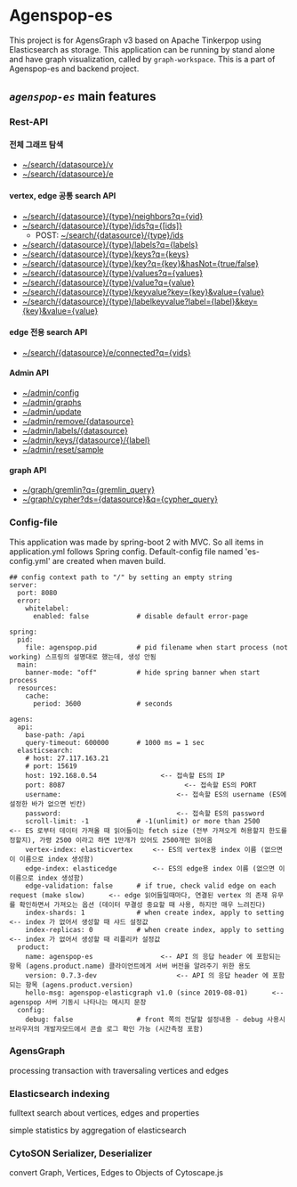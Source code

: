 # Agenspop-es

This project is for AgensGraph v3 based on Apache Tinkerpop using Elasticsearch as storage.
This application can be running by stand alone and have graph visualization, called by `graph-workspace`.
This is a part of Agenspop-es and backend project.
 
## _`agenspop-es`_ main features

### Rest-API

#### 전체 그래프 탐색

* [<GET> ~/search/{datasource}/v](http://localhost:8080/api/search/modern/v)
* [<GET> ~/search/{datasource}/e](http://localhost:8080/api/search/modern/e)

#### vertex, edge 공통 search API

* [<GET> ~/search/{datasource}/{type}/neighbors?q={vid}](http://localhost:8080/api/search/modern/v/neighbors?q=modern_4)
* [<GET> ~/search/{datasource}/{type}/ids?q={[ids]}](http://localhost:8080/api/search/modern/v/neighbors?q=modern_4)
  - POST: [<POST> ~/search/{datasource}/{type}/ids](about:blank)
* [<GET> ~/search/{datasource}/{type}/labels?q={labels}](http://localhost:8080/api/search/modern/v/labels?q=person,software)
* [<GET> ~/search/{datasource}/{type}/keys?q={keys}](http://localhost:8080/api/search/modern/v/keys?q=country,age)
* [<GET> ~/search/{datasource}/{type}/key?q={key}&hasNot={true/false}](http://localhost:8080/api/search/modern/v/key?q=lang&hasNot=true)
* [<GET> ~/search/{datasource}/{type}/values?q={values}](http://localhost:8080/api/search/modern/v/values?q=USA,marko)
* [<GET> ~/search/{datasource}/{type}/value?q={value}](http://localhost:8080/api/search/modern/v/value?q=jav)
* [<GET> ~/search/{datasource}/{type}/keyvalue?key={key}&value={value}](http://localhost:8080/api/search/modern/v/keyvalue?key=country&value=USA)
* [<GET> ~/search/{datasource}/{type}/labelkeyvalue?label={label}&key={key}&value={value}](http://localhost:8080/api/search/modern/v/labelkeyvalue?label=software&key=lang&value=java)

#### edge 전용 search API

* [<GET> ~/search/{datasource}/e/connected?q={vids}](http://localhost:8080/api/search/modern/e/connected?q=modern_1,modern_3,modern_6)

#### Admin API

* [<GET> ~/admin/config](http://localhost:8080/api/admin/config)
* [<GET> ~/admin/graphs](http://localhost:8080/api/admin/graphs)
* [<GET> ~/admin/update](http://localhost:8080/api/admin/update)
* [<GET> ~/admin/remove/{datasource}](http://localhost:8080/api/admin/remove/modern)
* [<GET> ~/admin/labels/{datasource}](http://localhost:8080/api/admin/labels/modern)
* [<GET> ~/admin/keys/{datasource}/{label}](http://localhost:8080/api/admin/keys/modern/person)
* [<GET> ~/admin/reset/sample](http://localhost:8080/api/admin/reset/sample)

#### graph API

* [<GET> ~/graph/gremlin?q={gremlin_query}](http://localhost:8080/api/graph/gremlin?q=modern_g.V().has(%27age%27,gt(30)))
* [<GET> ~/graph/cypher?ds={datasource}&q={cypher_query}](http://localhost:8080/api/graph/cypher?ds=modern&q=match%20(a:person%20%7Bcountry:%20%27USA%27%7D)%20return%20a,%20id(a)%20limit%2010)

### Config-file 

This application was made by spring-boot 2 with MVC.
So all items in application.yml follows Spring config.
Default-config file named 'es-config.yml' are created when maven build.

```
## config context path to "/" by setting an empty string
server:
  port: 8080
  error:
    whitelabel:
      enabled: false            # disable default error-page           

spring:
  pid:
    file: agenspop.pid          # pid filename when start process (not working) 스프링의 설명대로 했는데, 생성 안됨
  main:
    banner-mode: "off"          # hide spring banner when start process
  resources:
    cache:
      period: 3600              # seconds

agens:
  api:
    base-path: /api
    query-timeout: 600000       # 1000 ms = 1 sec
  elasticsearch:
    # host: 27.117.163.21
    # port: 15619
    host: 192.168.0.54                <-- 접속할 ES의 IP
    port: 8087                              <-- 접속할 ES의 PORT
    username:                             <-- 접속할 ES의 username (ES에 설정한 바가 없으면 빈칸)
    password:                             <-- 접속할 ES의 password
    scroll-limit: -1            # -1(unlimit) or more than 2500        <-- ES 로부터 데이터 가져올 때 읽어들이는 fetch size (전부 가져오게 허용할지 한도를 정할지), 가령 2500 이라고 하면 1만개가 있어도 2500개만 읽어옴
    vertex-index: elasticvertex     <-- ES의 vertex용 index 이름 (없으면 이 이름으로 index 생성함)
    edge-index: elasticedge         <-- ES의 edge용 index 이름 (없으면 이 이름으로 index 생성함)
    edge-validation: false      # if true, check valid edge on each request (make slow)      <-- edge 읽어들일때마다, 연결된 vertex 의 존재 유무를 확인하면서 가져오는 옵션 (데이터 무결성 중요할 때 사용, 하지만 매우 느려진다)
    index-shards: 1             # when create index, apply to setting             <-- index 가 없어서 생성할 때 샤드 설정값
    index-replicas: 0           # when create index, apply to setting             <-- index 가 없어서 생성할 때 리플리카 설정값
  product:
    name: agenspop-es                 <-- API 의 응답 header 에 포함되는 항목 (agens.product.name) 클라이언트에게 서버 버전을 알려주기 위한 용도
    version: 0.7.3-dev                    <-- API 의 응답 header 에 포함되는 항목 (agens.product.version)
    hello-msg: agenspop-elasticgraph v1.0 (since 2019-08-01)      <-- agenspop 서버 기동시 나타나는 메시지 문장 
  config:
    debug: false                # front 쪽의 전달할 설정내용 - debug 사용시 브라우저의 개발자모드에서 콘솔 로그 확인 가능 (시간측정 포함)
```

### AgensGraph

processing transaction with traversaling vertices and edges

### Elasticsearch indexing

fulltext search about vertices, edges and properties

simple statistics by aggregation of elasticsearch
 
### CytoSON Serializer, Deserializer

convert Graph, Vertices, Edges to Objects of Cytoscape.js  
